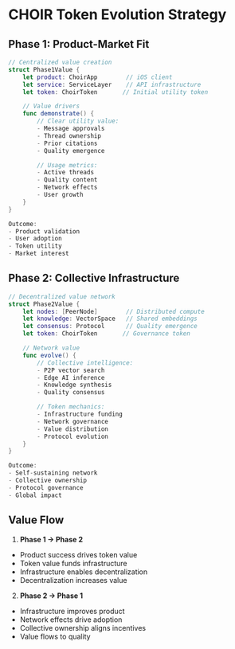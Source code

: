 # CHOIR Token Evolution Strategy

## Phase 1: Product-Market Fit
```swift
// Centralized value creation
struct Phase1Value {
    let product: ChoirApp        // iOS client
    let service: ServiceLayer    // API infrastructure
    let token: ChoirToken       // Initial utility token

    // Value drivers
    func demonstrate() {
        // Clear utility value:
        - Message approvals
        - Thread ownership
        - Prior citations
        - Quality emergence

        // Usage metrics:
        - Active threads
        - Quality content
        - Network effects
        - User growth
    }
}

Outcome:
- Product validation
- User adoption
- Token utility
- Market interest
```

## Phase 2: Collective Infrastructure
```swift
// Decentralized value network
struct Phase2Value {
    let nodes: [PeerNode]        // Distributed compute
    let knowledge: VectorSpace   // Shared embeddings
    let consensus: Protocol      // Quality emergence
    let token: ChoirToken       // Governance token

    // Network value
    func evolve() {
        // Collective intelligence:
        - P2P vector search
        - Edge AI inference
        - Knowledge synthesis
        - Quality consensus

        // Token mechanics:
        - Infrastructure funding
        - Network governance
        - Value distribution
        - Protocol evolution
    }
}

Outcome:
- Self-sustaining network
- Collective ownership
- Protocol governance
- Global impact
```

## Value Flow
1. **Phase 1 → Phase 2**
- Product success drives token value
- Token value funds infrastructure
- Infrastructure enables decentralization
- Decentralization increases value

2. **Phase 2 → Phase 1**
- Infrastructure improves product
- Network effects drive adoption
- Collective ownership aligns incentives
- Value flows to quality
